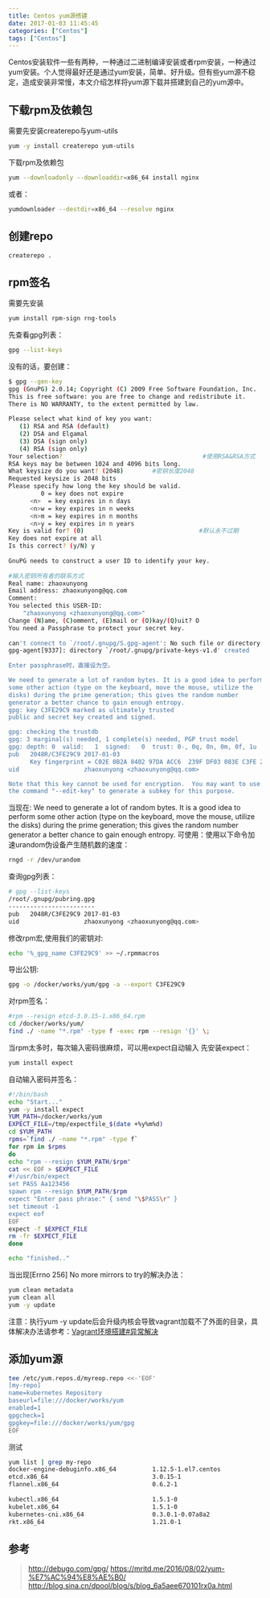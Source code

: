 ```yaml
---
title: Centos yum源搭建
date: 2017-01-03 11:45:45
categories: ["Centos"]
tags: ["Centos"]
---
```

Centos安装软件一些有两种，一种通过二进制编译安装或者rpm安装，一种通过yum安装。个人觉得最好还是通过yum安装，简单、好升级。但有些yum源不稳定，造成安装非常慢，本文介绍怎样将yum源下载并搭建到自己的yum源中。

<!-- more -->

## 下载rpm及依赖包

需要先安装createrepo与yum-utils
```bash
yum -y install createrepo yum-utils
```

下载rpm及依赖包
```bash
yum --downloadonly --downloaddir=x86_64 install nginx
```

或者：
```bash
yumdownloader --destdir=x86_64 --resolve nginx
```

## 创建repo
```bash
createrepo .
```

## rpm签名
需要先安装
```bash
yum install rpm-sign rng-tools
```

先查看gpg列表：
```bash
gpg --list-keys
```
没有的话，要创建：
```bash
$ gpg --gen-key
gpg (GnuPG) 2.0.14; Copyright (C) 2009 Free Software Foundation, Inc.
This is free software: you are free to change and redistribute it.
There is NO WARRANTY, to the extent permitted by law.
 
Please select what kind of key you want:
   (1) RSA and RSA (default)
   (2) DSA and Elgamal
   (3) DSA (sign only)
   (4) RSA (sign only)
Your selection?                                       #使用RSA&RSA方式
RSA keys may be between 1024 and 4096 bits long.
What keysize do you want? (2048)        #密钥长度2048
Requested keysize is 2048 bits
Please specify how long the key should be valid.
         0 = key does not expire
      <n>  = key expires in n days
      <n>w = key expires in n weeks
      <n>m = key expires in n months
      <n>y = key expires in n years
Key is valid for? (0)                                #默认永不过期
Key does not expire at all
Is this correct? (y/N) y
 
GnuPG needs to construct a user ID to identify your key.
 
#输入密钥所有者的联系方式
Real name: zhaoxunyong
Email address: zhaoxunyong@qq.com
Comment: 
You selected this USER-ID:
    "zhaoxunyong <zhaoxunyong@qq.com>"
Change (N)ame, (C)omment, (E)mail or (O)kay/(Q)uit? O
You need a Passphrase to protect your secret key.
 
can't connect to `/root/.gnupg/S.gpg-agent': No such file or directory
gpg-agent[9337]: directory `/root/.gnupg/private-keys-v1.d' created
 
Enter passphrase时，直接设为空。

We need to generate a lot of random bytes. It is a good idea to perform
some other action (type on the keyboard, move the mouse, utilize the
disks) during the prime generation; this gives the random number
generator a better chance to gain enough entropy.
gpg: key C3FE29C9 marked as ultimately trusted
public and secret key created and signed.

gpg: checking the trustdb
gpg: 3 marginal(s) needed, 1 complete(s) needed, PGP trust model
gpg: depth: 0  valid:   1  signed:   0  trust: 0-, 0q, 0n, 0m, 0f, 1u
pub   2048R/C3FE29C9 2017-01-03
      Key fingerprint = C02E 0B2A 8402 97DA ACC6  239F DF03 083E C3FE 29C9
uid                  zhaoxunyong <zhaoxunyong@qq.com>

Note that this key cannot be used for encryption.  You may want to use
the command "--edit-key" to generate a subkey for this purpose.
```

当现在:
We need to generate a lot of random bytes. It is a good idea to perform some other action (type on the keyboard, move the mouse, utilize the disks) during the prime generation; this gives the random number generator a better chance to gain enough entropy.
可使用：使用以下命令加速urandom伪设备产生随机数的速度：
```bash
rngd -r /dev/urandom
```
 

查询gpg列表：
```bash
# gpg --list-keys
/root/.gnupg/pubring.gpg
------------------------
pub   2048R/C3FE29C9 2017-01-03
uid                  zhaoxunyong <zhaoxunyong@qq.com>
```

修改rpm宏,使用我们的密钥对:
```bash
echo '%_gpg_name C3FE29C9' >> ~/.rpmmacros
```

导出公钥:
```bash
gpg -o /docker/works/yum/gpg -a --export C3FE29C9
```

对rpm签名：
```bash
#rpm --resign etcd-3.0.15-1.x86_64.rpm
cd /docker/works/yum/
find ./ -name "*.rpm" -type f -exec rpm --resign '{}' \;
```

当rpm太多时，每次输入密码很麻烦，可以用expect自动输入
先安装expect：
```bash
yum install expect
```

自动输入密码并签名：
```bash
#!/bin/bash
echo "Start..."
yum -y install expect
YUM_PATH=/docker/works/yum
EXPECT_FILE=/tmp/expectfile_$(date +%y%m%d)
cd $YUM_PATH
rpms=`find ./ -name "*.rpm" -type f`
for rpm in $rpms 
do
echo "rpm --resign $YUM_PATH/$rpm"
cat << EOF > $EXPECT_FILE
#!/usr/bin/expect
set PASS Aa123456
spawn rpm --resign $YUM_PATH/$rpm
expect "Enter pass phrase:" { send "\$PASS\r" }
set timeout -1
expect eof
EOF
expect -f $EXPECT_FILE
rm -fr $EXPECT_FILE
done

echo "finished.."
```

当出现[Errno 256] No more mirrors to try的解决办法：
```bash
yum clean metadata
yum clean all
yum -y update
```
注意：执行yum -y update后会升级内核会导致vagrant加载不了外面的目录，具体解决办法请参考：[Vagrant环境搭建#异常解决](Vagrant环境搭建.html#异常解决)

## 添加yum源
```bash
tee /etc/yum.repos.d/myreop.repo <<-'EOF'
[my-repo]
name=kubernetes Repository
baseurl=file:///docker/works/yum
enabled=1
gpgcheck=1
gpgkey=file:///docker/works/yum/gpg
EOF
```

测试
```bash
yum list | grep my-repo
docker-engine-debuginfo.x86_64          1.12.5-1.el7.centos            my-repo  
etcd.x86_64                             3.0.15-1                       my-repo  
flannel.x86_64                          0.6.2-1                        my-repo  
                                                                       my-repo  
kubectl.x86_64                          1.5.1-0                        my-repo  
kubelet.x86_64                          1.5.1-0                        my-repo  
kubernetes-cni.x86_64                   0.3.0.1-0.07a8a2               my-repo  
rkt.x86_64                              1.21.0-1                       my-repo  
```

## 参考
> http://debugo.com/gpg/
> https://mritd.me/2016/08/02/yum-%E7%AC%94%E8%AE%B0/
> http://blog.sina.cn/dpool/blog/s/blog_6a5aee670101rx0a.html


